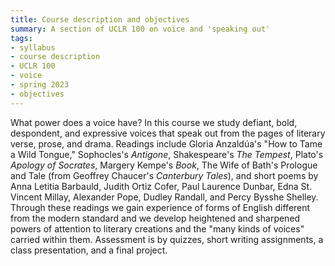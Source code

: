 ```yaml
---
title: Course description and objectives
summary: A section of UCLR 100 on voice and 'speaking out'
tags:
- syllabus
- course description
- UCLR 100
- voice
- spring 2023
- objectives
---
```


What power does a voice have?
In this course we study defiant, bold, despondent, and expressive voices that speak out from the pages of literary verse, prose, and drama.
Readings include
Gloria Anzaldúa's "How to Tame a Wild Tongue,"
Sophocles's *Antigone*,
Shakespeare's *The Tempest*,
Plato's *Apology of Socrates*,
Margery Kempe's *Book*,
The Wife of Bath's Prologue and Tale (from Geoffrey Chaucer's *Canterbury Tales*),
and short poems by
Anna Letitia Barbauld,
Judith Ortiz Cofer,
Paul Laurence Dunbar,
Edna St. Vincent Millay,
Alexander Pope,
Dudley Randall,
and
Percy Bysshe Shelley.
Through these readings we gain experience of forms of English different from the modern standard and we develop heightened and sharpened powers of attention to literary creations and the "many kinds of voices" carried within them.
Assessment is by quizzes, short writing assignments, a class presentation, and a final project.
<!--
Topics include discursive address, footing, character, sound-pattern, form, and meaning.
-->
